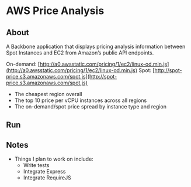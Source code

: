 # AWS Price Analysis

## About
A Backbone application that displays pricing analysis information between Spot Instances and EC2 from Amazon’s public API endpoints.

On-demand: [http://a0.awsstatic.com/pricing/1/ec2/linux-od.min.js](http://a0.awsstatic.com/pricing/1/ec2/linux-od.min.js)
Spot: [http://spot-price.s3.amazonaws.com/spot.js](http://spot-price.s3.amazonaws.com/spot.js)

+ The cheapest region overall 
+ The top 10 price per vCPU instances across all regions
+ The on-demand/spot price spread by instance type and region

## Run

## Notes
+ Things I plan to work on include:
  + Write tests
  + Integrate Express
  + Integrate RequireJS